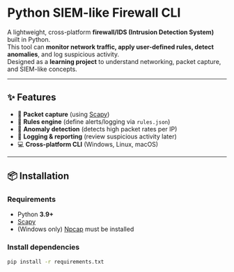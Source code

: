 # Python SIEM-like Firewall CLI

A lightweight, cross-platform **firewall/IDS (Intrusion Detection System)** built in Python.  
This tool can **monitor network traffic, apply user-defined rules, detect anomalies**, and log suspicious activity.  
Designed as a **learning project** to understand networking, packet capture, and SIEM-like concepts.

---

## ✨ Features

- 📡 **Packet capture** (using [Scapy](https://scapy.net/))
- 📜 **Rules engine** (define alerts/logging via `rules.json`)
- 🚨 **Anomaly detection** (detects high packet rates per IP)
- 📂 **Logging & reporting** (review suspicious activity later)
- 💻 **Cross-platform CLI** (Windows, Linux, macOS)

---

## 📦 Installation

### Requirements
- Python **3.9+**
- [Scapy](https://scapy.net/)  
- (Windows only) [Npcap](https://nmap.org/npcap/) must be installed

### Install dependencies
```bash
pip install -r requirements.txt
